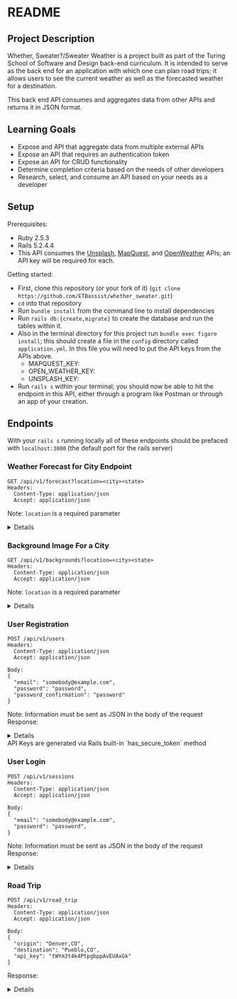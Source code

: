 # README

## Project Description
Whether, Sweater?/Sweater Weather is a project built as part of the Turing
School of Software and Design back-end curriculum. It is intended to serve as
the back end for an application with which one can plan road trips; it allows
users to see the current weather as well as the forecasted weather for a
destination. 

This back end API consumes and aggregates data from other APIs and returns it
in JSON format.

## Learning Goals
  * Expose and API that aggregate data from multiple external APIs
  * Expose an API that requires an authentication token
  * Expose an API for CRUD functionality
  * Determine completion criteria based on the needs of other developers
  * Research, select, and consume an API based on your needs as a developer

## Setup
Prerequisites:
  * Ruby 2.5.3
  * Rails 5.2.4.4
  * This API consumes the [Unsplash](https://unsplash.com/documentation#search-photos),
  [MapQuest](https://developer.mapquest.com/documentation/geocoding-api/),
  and [OpenWeather](https://openweathermap.org/api/one-call-api#data) APIs; an API key
    will be required for each.

Getting started:
  * First, clone this repository (or your fork of it) (`git clone
    https://github.com/ETBassist/whether_sweater.git`)
  * `cd` into that repository
  * Run `bundle install` from the command line to install dependencies
  * Run `rails db:{create,migrate}` to create the database and run the tables
    within it.
  * Also in the terminal directory for this project run `bundle exec figaro
    install`; this should create a file in the `config` directory called
    `application.yml`. In this file you will need to put the API keys from the
    APIs above.
      * MAPQUEST_KEY: <YOUR KEY HERE>
      * OPEN_WEATHER_KEY: <YOUR KEY HERE>
      * UNSPLASH_KEY: <YOUR KEY HERE>
  * Run `rails s` within your terminal; you should now be able to hit the
    endpoint in this API, either through a program like Postman or through an
    app of your creation.

## Endpoints
With your `rails s` running locally all of these endpoints should be prefaced
with `localhost:3000` (the default port for the rails server)

### Weather Forecast for City Endpoint
```
GET /api/v1/forecast?location=<city><state>
Headers:
  Content-Type: application/json
  Accept: application/json
```

Note: `location` is a required parameter
<details>
<pre><code>
{
    "data": {
        "id": null,
        "type": "forecast",
        "attributes": {
            "current_weather": {
                "datetime": "2021-01-19 20:44:41 -0800",
                "sunrise": "2021-01-19 07:22:02 -0800",
                "sunset": "2021-01-19 17:18:39 -0800",
                "temperature": 56.98,
                "feels_like": 50.13,
                "humidity": 38,
                "uvi": 0,
                "visibility": 10000,
                "conditions": "few clouds",
                "icon": "02n"
            },
            "hourly_weather": [
                {
                    "time": "20:00:00",
                    "temperature": 56.98,
                    "wind_speed": "17.05 mph",
                    "wind_direction": "NE",
                    "conditions": "few clouds",
                    "icon": "02n"
                },
                {
                    "time": "21:00:00",
                    "temperature": 56.91,
                    "wind_speed": "15.03 mph",
                    "wind_direction": "NE",
                    "conditions": "few clouds",
                    "icon": "02n"
                },
                {
                    "time": "22:00:00",
                    "temperature": 55.96,
                    "wind_speed": "13.22 mph",
                    "wind_direction": "NE",
                    "conditions": "clear sky",
                    "icon": "01n"
                },
                {
                    "time": "23:00:00",
                    "temperature": 54.73,
                    "wind_speed": "12.57 mph",
                    "wind_direction": "NE",
                    "conditions": "clear sky",
                    "icon": "01n"
                },
                {
                    "time": " 0:00:00",
                    "temperature": 53.65,
                    "wind_speed": "11.54 mph",
                    "wind_direction": "ENE",
                    "conditions": "clear sky",
                    "icon": "01n"
                },
                {
                    "time": " 1:00:00",
                    "temperature": 52.88,
                    "wind_speed": "9.89 mph",
                    "wind_direction": "ENE",
                    "conditions": "clear sky",
                    "icon": "01n"
                },
                {
                    "time": " 2:00:00",
                    "temperature": 52.3,
                    "wind_speed": "10.04 mph",
                    "wind_direction": "ENE",
                    "conditions": "clear sky",
                    "icon": "01n"
                },
                {
                    "time": " 3:00:00",
                    "temperature": 51.8,
                    "wind_speed": "10.18 mph",
                    "wind_direction": "ENE",
                    "conditions": "clear sky",
                    "icon": "01n"
                }
            ],
            "daily_weather": [
                {
                    "date": "2021-01-19",
                    "sunrise": "2021-01-19T07:22:02.000-08:00",
                    "sunset": "2021-01-19T17:18:39.000-08:00",
                    "max_temp": 61.3,
                    "min_temp": 53.67,
                    "conditions": "few clouds",
                    "icon": "02d"
                },
                {
                    "date": "2021-01-20",
                    "sunrise": "2021-01-20T07:21:33.000-08:00",
                    "sunset": "2021-01-20T17:19:45.000-08:00",
                    "max_temp": 58.91,
                    "min_temp": 50.02,
                    "conditions": "clear sky",
                    "icon": "01d"
                },
                {
                    "date": "2021-01-21",
                    "sunrise": "2021-01-21T07:21:02.000-08:00",
                    "sunset": "2021-01-21T17:20:50.000-08:00",
                    "max_temp": 55.99,
                    "min_temp": 49.69,
                    "conditions": "broken clouds",
                    "icon": "04d"
                },
                {
                    "date": "2021-01-22",
                    "sunrise": "2021-01-22T07:20:29.000-08:00",
                    "sunset": "2021-01-22T17:21:56.000-08:00",
                    "max_temp": 52.39,
                    "min_temp": 49.33,
                    "conditions": "light rain",
                    "icon": "10d"
                },
                {
                    "date": "2021-01-23",
                    "sunrise": "2021-01-23T07:19:55.000-08:00",
                    "sunset": "2021-01-23T17:23:02.000-08:00",
                    "max_temp": 53.67,
                    "min_temp": 46.47,
                    "conditions": "clear sky",
                    "icon": "01d"
                }
            ]
        }
    }
}
</code></pre>
</details>

### Background Image For a City
```
GET /api/v1/backgrounds?location=<city><state>
Headers:
  Content-Type: application/json
  Accept: application/json
```

Note: `location` is a required parameter
<details>
<pre><code>
{
    "data": {
        "id": null,
        "type": "image",
        "attributes": {
            "image_url": "https://images.unsplash.com/photo-1579852915565-3e7ca937ade9?ixid=MXwxOTkxNzB8MHwxfHNlYXJjaHwxfHxjaXR5JTIwb2YlMjBzYW4lMjBmcmFuY2lzY28sY2F8ZW58MHx8fA&ixlib=rb-1.2.1",
            "description": "Cluster.\n\nMy favorite *discovered* spot in my new city.\n\n4 stack hdr.",
            "author": "Corbin Bell",
            "source": "Unsplash",
            "author_profile": "https://unsplash.com/@pixelactivist"
        }
    }
}
</code></pre>
</details>

### User Registration

```
POST /api/v1/users
Headers:
  Content-Type: application/json
  Accept: application/json

Body:
{
  "email": "somebody@example.com",
  "password": "password",
  "password_confirmation": "password"
}
```

Note: Information must be sent as JSON in the body of the request\
Response:
<details>
<pre><code>
{
    "data": {
        "id": "2",
        "type": "users",
        "attributes": {
            "email": "sombody@example.com",
            "api_key": "tWYm3t4k4PtpgbppAvEUAxGk"
        }
    }
}
</code></pre>
</details>
API Keys are generated via Rails built-in `has_secure_token` method

### User Login
```
POST /api/v1/sessions
Headers:
  Content-Type: application/json
  Accept: application/json

Body:
{
  "email": "somebody@example.com",
  "password": "password",
}
```

Note: Information must be sent as JSON in the body of the request\
Response:
<details>
<pre><code>
{
    "data": {
        "id": "2",
        "type": "users",
        "attributes": {
            "email": "sombody@example.com",
            "api_key": "tWYm3t4k4PtpgbppAvEUAxGk"
        }
    }
}
</code></pre>
</details>

### Road Trip

```
POST /api/v1/road_trip
Headers:
  Content-Type: application/json
  Accept: application/json

Body:
{
  "origin": "Denver,CO",
  "destination": "Pueblo,CO",
  "api_key": "tWYm3t4k4PtpgbppAvEUAxGk"
}
```

Response:
<details>
<pre><code>
{
    "data": {
        "id": null,
        "type": "roadtrip",
        "attributes": {
            "start_city": "Denver,CO",
            "end_city": "Pueblo,CO",
            "travel_time": "1h48m",
            "weather_at_eta": {
                "temperature": 26.29,
                "conditions": "clear sky"
            }
        }
    }
}
</code></pre>
</details>
